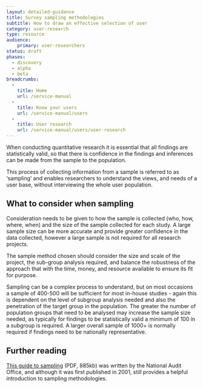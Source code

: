 ```yaml
---
layout: detailed-guidance
title: Survey sampling methodologies
subtitle: How to draw an effective selection of user
category: user-research
type: resource
audience: 
    primary: user-researchers 
status: draft
phases:
  - discovery
  - alpha
  - beta
breadcrumbs:
  -
    title: Home
    url: /service-manual
  -
    title: Know your users
    url: /service-manual/users
  -
    title: User research
    url: /service-manual/users/user-research
---
```

    
When conducting quantitative research it is essential that all findings are statistically valid, so that there is confidence in the findings and inferences can be made from the sample to the population. 

This process of collecting information from a sample is referred to as ‘sampling’ and enables researchers to understand the views, and needs of a user base, without interviewing the whole user population.

## What to consider when sampling

Consideration needs to be given to how the sample is collected (who, how, where, when) and the size of the sample collected for each study. A large sample size can be more accurate and provide greater confidence in the data collected, however a large sample is not required for all research projects. 

The sample method chosen should consider the size and scale of the project, the sub-group analysis required, and balance the robustness of the approach that with the time, money, and resource available to ensure its fit for purpose.

Sampling can be a complex process to understand, but on most occasions a sample of 400-500 will be sufficient for most in-house studies - again this is dependent on the level of subgroup analysis needed and also the penetration of the target group in the population. The greater the number of population groups that need to be analysed may increase the sample size needed, as typically for findings to be statistically valid a minimum of 100 in a subgroup is required. A larger overall sample of 1000+ is normally required if findings need to be nationally representative. 

## Further reading

[This guide to sampling](http://www.nao.org.uk/wp-content/uploads/2001/06/SamplingGuide.pdf) (PDF, 885kb) was written by the National Audit Office, and although it was first published in 2001, still provides a helpful introduction to sampling methodologies.